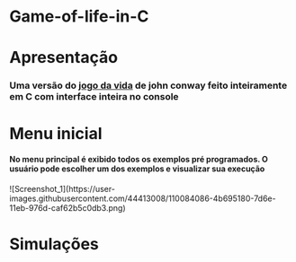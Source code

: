 # Game-of-life-in-C

# Apresentação
<h3>
  Uma versão do <a href="https://pt.wikipedia.org/wiki/Jogo_da_vida">jogo da vida</a> de john conway feito inteiramente em C com interface inteira no console
</h3>

# Menu inicial 
<h4>
  No menu principal é exibido todos os exemplos pré programados. O usuário pode escolher um dos exemplos e visualizar sua execução
</h4>
![Screenshot_1](https://user-images.githubusercontent.com/44413008/110084086-4b695180-7d6e-11eb-976d-caf62b5c0db3.png)

# Simulações



